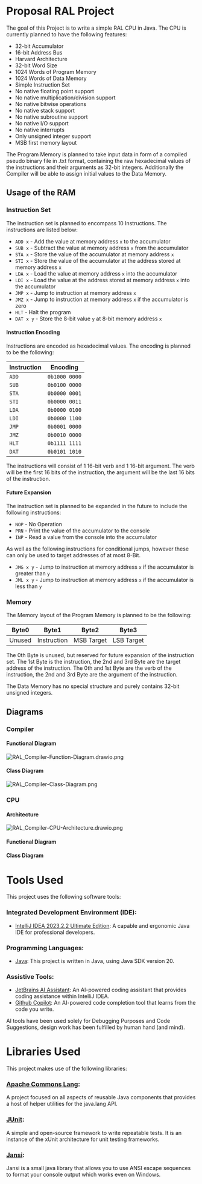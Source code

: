 # Proposal RAL Project

The goal of this Project is to write a simple RAL CPU in Java. The CPU is currently planned to have the following features:

- 32-bit Accumulator
- 16-bit Address Bus
- Harvard Architecture
- 32-bit Word Size
- 1024 Words of Program Memory
- 1024 Words of Data Memory
- Simple Instruction Set
- No native floating point support
- No native multiplication/division support
- No native bitwise operations
- No native stack support
- No native subroutine support
- No native I/O support
- No native interrupts
- Only unsigned integer support
- MSB first memory layout

The Program Memory is planned to take input data in form of a compiled pseudo binary file
in .txt format, containing the raw hexadecimal values of the instructions and their arguments as
32-bit integers.
Additionally the Compiler will be able to assign initial values to the Data Memory.

## Usage of the RAM

### Instruction Set

The instruction set is planned to encompass 10 Instructions. The instructions are listed below:
- `ADD x` - Add the value at memory address `x` to the accumulator
- `SUB x` - Subtract the value at memory address `x` from the accumulator
- `STA x` - Store the value of the accumulator at memory address `x`
- `STI x` - Store the value of the accumulator at the address stored at memory address `x`
- `LDA x` - Load the value at memory address `x` into the accumulator
- `LDI x` - Load the value at the address stored at memory address `x` into the accumulator
- `JMP x` - Jump to instruction at memory address `x`
- `JMZ x` - Jump to instruction at memory address `x` if the accumulator is zero
- `HLT`   - Halt the program
- `DAT x y` - Store the 8-bit value `y` at 8-bit memory address `x`

#### Instruction Encoding

Instructions are encoded as hexadecimal values. The encoding is planned to be the following:

| Instruction | Encoding      |
|-------------|---------------|
| `ADD`       | `0b1000 0000` |
| `SUB`       | `0b0100 0000` |
| `STA`       | `0b0000 0001` |
| `STI`       | `0b0000 0011` |
| `LDA`       | `0b0000 0100` |
| `LDI`       | `0b0000 1100` |
| `JMP`       | `0b0001 0000` |
| `JMZ`       | `0b0010 0000` |
| `HLT`       | `0b1111 1111` |
| `DAT`       | `0b0101 1010` |

The instructions will consist of 1 16-bit verb and 1 16-bit argument. The verb will be the first 16 bits of the instruction, the argument will be the last 16 bits of the instruction.

#### Future Expansion

The instruction set is planned to be expanded in the future to include the following instructions:
- `NOP` - No Operation
- `PRN` - Print the value of the accumulator to the console
- `INP` - Read a value from the console into the accumulator

As well as the following instructions for conditional jumps, however these can only be used to target addresses of at most 8-Bit.
- `JMG x y` - Jump to instruction at memory address `x` if the accumulator is greater than `y`
- `JML x y` - Jump to instruction at memory address `x` if the accumulator is less than `y`

### Memory

The Memory layout of the Program Memory is planned to be the following:

|  Byte0 | Byte1       | Byte2      | Byte3      |
|:------:|-------------|------------|------------|
| Unused | Instruction | MSB Target | LSB Target |

The 0th Byte is unused, but reserved for future expansion of the instruction set. The 1st Byte is the instruction, the 2nd and 3rd Byte are the target address of the instruction.
The 0th and 1st Byte are the verb of the instruction, the 2nd and 3rd Byte are the argument of the instruction.

The Data Memory has no special structure and purely contains 32-bit unsigned integers.

## Diagrams

### Compiler

#### Functional Diagram

![RAL_Compiler-Function-Diagram.drawio.png](mdRessources/img/RAL_Compiler-Function-Diagram.drawio.png)

#### Class Diagram

![RAL_Compiler-Class-Diagram.png](mdRessources/img/RALCompilerClassDiagram.png)

### CPU

#### Architecture

![RAL_Compiler-CPU-Architecture.drawio.png](mdRessources/img/RAL_Compiler-CPU-Architecture.drawio.png)

#### Functional Diagram



#### Class Diagram


# Tools Used

This project uses the following software tools:

### Integrated Development Environment (IDE):

- [IntelliJ IDEA 2023.2.2 Ultimate Edition](https://www.jetbrains.com/idea/download/): A capable and ergonomic Java IDE for professional developers.

### Programming Languages:

- [Java](https://www.oracle.com/java/technologies/javase-jdk20-downloads.html): This project is written in Java, using Java SDK version 20.

### Assistive Tools:

- [JetBrains AI Assistant](https://www.jetbrains.com/lp/ai-assistant/): An AI-powered coding assistant that provides coding assistance within IntelliJ IDEA.
- [Github Copilot](https://copilot.github.com/): An AI-powered code completion tool that learns from the code you write.

AI tools have been used solely for Debugging Purposes and Code Suggestions, design work has been fulfilled by human hand (and mind). 

# Libraries Used

This project makes use of the following libraries:

### [Apache Commons Lang](https://commons.apache.org/proper/commons-lang/):
A project focused on all aspects of reusable Java components that provides a host of helper utilities for the java.lang API.

### [JUnit](https://junit.org/junit5/):
A simple and open-source framework to write repeatable tests. It is an instance of the xUnit architecture for unit testing frameworks.

### [Jansi](https://jansi.fusesource.org/):
Jansi is a small java library that allows you to use ANSI escape sequences to format your console output which works even on Windows.